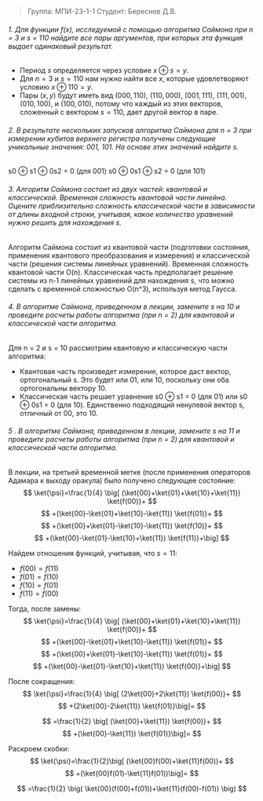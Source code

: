 > Группа: МПИ-23-1-1
> Студент: Береснев Д.В.

###### 1. Для функции f(x), исследуемой с помощью алгоритма Саймона при n = 3 и s = 110 найдите все пары аргументов, при которых эта функция выдает одинаковый результат.

- Период $s$ определяется через условие $x\oplus s = y$. 
- Для $n = 3$ и $s = 110$ нам нужно найти все $x$, которые удовлетворяют условию $x\oplus110 = y$.
- Пары $(x, y)$ будут иметь вид $(000, 110)$, $(110, 000)$, $(001, 111)$, $(111, 001)$, $(010, 100)$, и $(100, 010)$, потому что каждый из этих векторов, сложенный с вектором $s = 110$, дает другой вектор в паре.

###### 2. В результате нескольких запусков алгоритма Саймона для n = 3 при измерении кубитов верхнего регистра получены следующие уникальные значения: 001, 101. На основе этих значений найдите s.

   s0 ⊕ s1 ⊕ 0s2 = 0 (для 001)
   s0 ⊕ 0s1 ⊕ s2 = 0 (для 101)
   
###### 3. Алгоритм Саймона состоит из двух частей: квантовой и классической. Временная сложность квантовой части линейна. Оцените приблизительно сложность классической части в зависимости от длины входной строки, учитывая, какое количество уравнений нужно решить для нахождения s.

Алгоритм Саймона состоит из квантовой части (подготовки состояния, применения квантового преобразования и измерения) и классической части (решения системы линейных уравнений). Временная сложность квантовой части O(n). Классическая часть предполагает решение системы из n-1 линейных уравнений для нахождения s, что можно сделать с временной сложностью O(n^3), используя метод Гаусса.

###### 4. В алгоритме Саймона, приведенном в лекции, замените s на 10 и проведите расчеты работы алгоритма (при n = 2) для квантовой и классической части алгоритма.

Для n = 2 и s = 10 рассмотрим квантовую и классическую части алгоритма:
   - Квантовая часть произведет измерение, которое даст вектор, ортогональный s. Это будет или 01, или 10, поскольку они оба ортогональны вектору 10.
   - Классическая часть решает уравнение s0 ⊕ s1 = 0 (для 01) или s0 ⊕ 0s1 = 0 (для 10). Единственно подходящий ненулевой вектор s, отличный от 00, это 10.

###### 5 . В алгоритме Саймона, приведенном в лекции, замените s на 11 и проведите расчеты работы алгоритма (при n = 2) для квантовой и классической части алгоритма.

В лекции, на третьей временной метке (после применения операторов Адамара к выходу оракула) было получено следующее состояние:
$$
\ket{\psi}=\frac{1}{4}
\big[
(\ket{00}+\ket{01}+\ket{10}+\ket{11})
\ket{f(00)}+
$$
$$
+(\ket{00}-\ket{01}+\ket{10}-\ket{11})
\ket{f(01)}+
$$
$$
+(\ket{00}+\ket{01}-\ket{10}-\ket{11})
\ket{f(10)}+
$$
$$
+(\ket{00}-\ket{01}-\ket{10}+\ket{11})
\ket{f(11)}+\big]
$$

Найдем отношения функций, учитывая, что $s=11$: 
- $f(00)=f(11)$
- $f(01)=f(10)$
- $f(10)=f(01)$
- $f(11)=f(00)$

Тогда, после замены:
$$
\ket{\psi}=\frac{1}{4}
\big[
(\ket{00}+\ket{01}+\ket{10}+\ket{11})
\ket{f(00)}+
$$
$$
+(\ket{00}-\ket{01}+\ket{10}-\ket{11})
\ket{f(01)}+
$$
$$
+(\ket{00}+\ket{01}-\ket{10}-\ket{11})
\ket{f(01)}+
$$
$$
+(\ket{00}-\ket{01}-\ket{10}+\ket{11})
\ket{f(00)}+\big]
$$

После сокращения:
$$
\ket{\psi}=\frac{1}{4}
\big[
(2\ket{00}+2\ket{11})
\ket{f(00)}+
$$
$$
+(2\ket{00}-2\ket{11})
\ket{f(01)}\big]=
$$

$$
=\frac{1}{2}
\big[
(\ket{00}+\ket{11})
\ket{f(00)}+
$$
$$
+(\ket{00}-\ket{11})
\ket{f(01)}\big]=
$$

Раскроем скобки:
$$
\ket{\psi}=\frac{1}{2}\big[
(\ket{00}f(00)+\ket{11}f(00))+
$$
$$
+(\ket{00}f(01)-\ket{11}f(01))\big]=
$$

$$
=\frac{1}{2}
\big(
\ket{00}(f(00)+f(01))+\ket{11}(f(00)-f(01))
\big)
$$